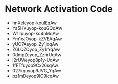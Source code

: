# Network Activation Code
* hnXeIeyop-kouIEqAw
* Ya5HVuyop-kouGQqAw
* W1llpuyop-ko4nMqAw
* Ym1xJOyop-kZVEAqAw
* yUO7Aeyop_Zy1joqAw
* Z6LQZOyop_Zy1rYqAw
* 0dmpZeyop_ZzhrUqAw
* l2rUWeyop8p1y-UqAw
* 1fFTfuyop9Cx26sqAw
* 027kquyop9JVG_YqAw
* pz1mDeyop9IC9icqAw